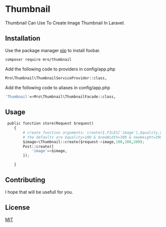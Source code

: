 # Thumbnail

Thumbnail Can Use To Create Image Thumbnail In Laravel.

## Installation

Use the package manager [pip](https://pip.pypa.io/en/stable/) to install foobar.

```bash
composer require mro/thumbnail
```
Add the following code to providers in config/app.php
```bash
Mro\Thumbnail\ThumbnailServiceProvider::class,
```
Add the following code to aliases in config/app.php
```bash
'Thumbnail'=>Mro\Thumbnail\ThumbnailFacade::class,
```
## Usage

```python
 public function store(Request $request)
    {
        # create function arguments: create($_FILES['image'],$quality,$newWidth,newHeight);
        # the defaults are $quality=100 & $newWidth=300 & newHeight=300
        $image=\Thumbnail::create($request->image,100,200,200);
        Post::create([
            'image'=>$image,
        ]);

    }
```

## Contributing
I hope that will be usefull for you.

## License
[MIT](https://choosealicense.com/licenses/mit/)
